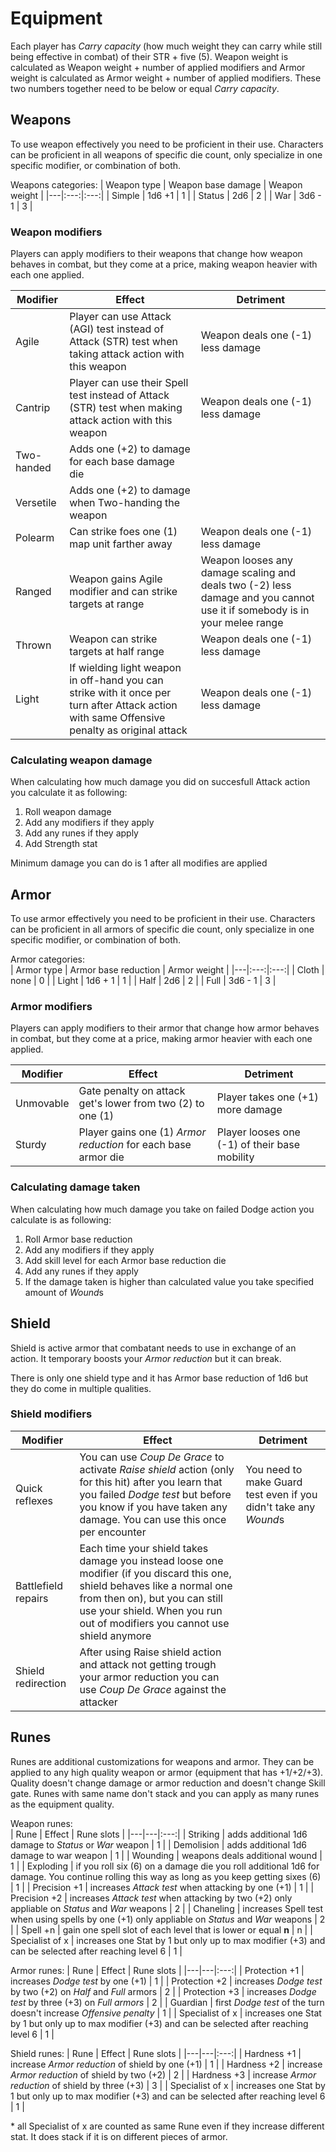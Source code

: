 # Equipment

Each player has *Carry capacity* (how much weight they can carry while still being effective in combat) of their STR + five (5). Weapon weight is calculated as Weapon weight + number of applied modifiers and Armor weight is calculated as Armor weight + number of applied modifiers. These two numbers together need to be below or equal *Carry capacity*.

## Weapons

To use weapon effectively you need to be proficient in their use. Characters can be proficient in all weapons of specific die count, only specialize in one specific modifier, or combination of both.

Weapons categories:
| Weapon type | Weapon base damage | Weapon weight |
|---|:---:|:---:|
| Simple | 1d6 +1 | 1 |
| Status | 2d6 | 2 |
| War | 3d6 - 1 | 3 |

### Weapon modifiers

Players can apply modifiers to their weapons that change how weapon behaves in combat, but they come at a price, making weapon heavier with each one applied.

| Modifier | Effect | Detriment |
|---|---|---|
| Agile | Player can use Attack (AGI) test instead of Attack (STR) test when taking attack action with this weapon | Weapon deals one (-1) less damage |
| Cantrip | Player can use their Spell test instead of Attack (STR) test when making attack action with this weapon | Weapon deals one (-1) less damage |
| Two-handed | Adds one (+2) to damage for each base damage die |
| Versetile | Adds one (+2) to damage when Two-handing the weapon |
| Polearm | Can strike foes one (1) map unit farther away | Weapon deals one (-1) less damage |
| Ranged | Weapon gains Agile modifier and can strike targets at range | Weapon looses any damage scaling and deals two (-2) less damage and you cannot use it if somebody is in your melee range |
| Thrown | Weapon can strike targets at half range | Weapon deals one (-1) less damage |
| Light | If wielding light weapon in off-hand you can strike with it once per turn after Attack action with same Offensive penalty as original attack | Weapon deals one (-1) less damage |

### Calculating weapon damage

When calculating how much damage you did on succesfull Attack action you calculate it as following:  
1. Roll weapon damage
2. Add any modifiers if they apply
3. Add any runes if they apply
4. Add Strength stat

Minimum damage you can do is 1 after all modifies are applied

## Armor

To use armor effectively you need to be proficient in their use. Characters can be proficient in all armors of specific die count, only specialize in one specific modifier, or combination of both.

Armor categories:  
| Armor type | Armor base reduction | Armor weight |
|---|:---:|:---:|
| Cloth | none | 0 |
| Light | 1d6 + 1 | 1 |
| Half | 2d6 | 2 |
| Full | 3d6 - 1 | 3 |

### Armor modifiers

Players can apply modifiers to their armor that change how armor behaves in combat, but they come at a price, making armor heavier with each one applied.

| Modifier | Effect | Detriment |
|---|---|---|
| Unmovable | Gate penalty on attack get's lower from two (2) to one (1) | Player takes one (+1) more damage |
| Sturdy | Player gains one (1) *Armor reduction* for each base armor die | Player looses one (-1) of their base mobility |

### Calculating damage taken

When calculating how much damage you take on failed Dodge action you calculate is as following:  
1. Roll Armor base reduction
2. Add any modifiers if they apply
3. Add skill level for each Armor base reduction die
4. Add any runes if they apply
5. If the damage taken is higher than calculated value you take specified amount of *Wound*s

## Shield

Shield is active armor that combatant needs to use in exchange of an action. It temporary boosts your *Armor reduction* but it can break.

There is only one shield type and it has Armor base reduction of 1d6 but they do come in multiple qualities.

### Shield modifiers

| Modifier | Effect | Detriment |
|---|---|---|
| Quick reflexes | You can use *Coup De Grace* to activate *Raise shield* action (only for this hit) after you learn that you failed *Dodge test* but before you know if you have taken any damage. You can use this once per encounter | You need to make Guard test even if you didn't take any *Wound*s |
| Battlefield repairs | Each time your shield takes damage you instead loose one modifier (if you discard this one, shield behaves like a normal one from then on), but you can still use your shield. When you run out of modifiers you cannot use shield anymore |
| Shield redirection | After using Raise shield action and attack not getting trough your armor reduction you can use *Coup De Grace* against the attacker |

## Runes

Runes are additional customizations for weapons and armor. They can be applied to any high quality weapon or armor (equipment that has +1/+2/+3). Quality doesn't change damage or armor reduction and doesn't change Skill gate. Runes with same name don't stack and you can apply as many runes as the equipment quality.

Weapon runes:  
| Rune | Effect | Rune slots |
|---|---|:---:|
| Striking | adds additional 1d6 damage to *Status* or *War* weapon | 1 |
| Demolision | adds additional 1d6 damage to war weapon | 1 |
| Wounding | weapons deals additional wound | 1 |
| Exploding | if you roll six (6) on a damage die you roll additional 1d6 for damage. You continue rolling this way as long as you keep getting sixes (6) | 1 |
| Precision +1 | increases *Attack test* when attacking by one (+1) | 1 |
| Precision +2 | increases *Attack test* when attacking by two (+2) only appliable on *Status* and *War* weapons | 2 |
| Chaneling | increases Spell test when using spells by one (+1) only appliable on *Status* and *War* weapons | 2 |
| Spell +n | gain one spell slot of each level that is lower or equal **n** | n |
| Specialist of x | increases one Stat by 1 but only up to max modifier (+3) and can be selected after reaching level 6 | 1 |

Armor runes:
| Rune | Effect | Rune slots |
|---|---|:---:|
| Protection +1 | increases *Dodge test* by one (+1) | 1 |
| Protection +2 | increases *Dodge test* by two (+2) on *Half* and *Full* armors | 2 |
| Protection +3 | increases *Dodge test* by three (+3) on *Full armors* | 2 |
| Guardian | first *Dodge test* of the turn doesn't increase *Offensive penalty* | 1 |
| Specialist of x | increases one Stat by 1 but only up to max modifier (+3) and can be selected after reaching level 6 | 1 |

Shield runes:
| Rune | Effect | Rune slots |
|---|---|:---:|
| Hardness +1 | increase *Armor reduction* of shield by one (+1) | 1 |
| Hardness +2 | increase *Armor reduction* of shield by two (+2) | 2 |
| Hardness +3 | increase *Armor reduction* of shield by three (+3) | 3 |
| Specialist of x | increases one Stat by 1 but only up to max modifier (+3) and can be selected after reaching level 6 | 1 |

\* all Specialist of x are counted as same Rune even if they increase different stat. It does stack if it is on different pieces of armor.